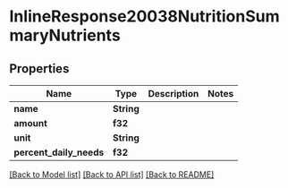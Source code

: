 # InlineResponse20038NutritionSummaryNutrients

## Properties

Name | Type | Description | Notes
------------ | ------------- | ------------- | -------------
**name** | **String** |  | 
**amount** | **f32** |  | 
**unit** | **String** |  | 
**percent_daily_needs** | **f32** |  | 

[[Back to Model list]](../README.md#documentation-for-models) [[Back to API list]](../README.md#documentation-for-api-endpoints) [[Back to README]](../README.md)


